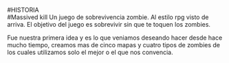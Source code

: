 #HISTORIA  
#Massived kill
 Un juego de sobrevivencia zombie. Al estilo rpg visto de arriva.
El objetivo del juego es sobrevivir  sin que te toquen los zombies. 

 Fue nuestra primera idea y es lo que veniamos deseando hacer desde hace mucho tiempo, creamos mas de cinco mapas y cuatro tipos
de zombies de los cuales utilizamos solo el mejor o el que nos convencia.
